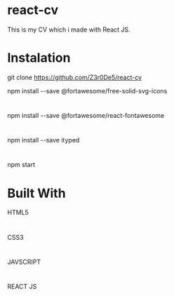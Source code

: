 # react-cv
This is my CV which i made with React JS.

# Instalation

git clone https://github.com/Z3r0De5/react-cv

npm install --save @fortawesome/free-solid-svg-icons
#
npm install --save @fortawesome/react-fontawesome
#
npm install --save ityped
#
npm start

# Built With
HTML5
#
CSS3
#
JAVSCRIPT
#
REACT JS
